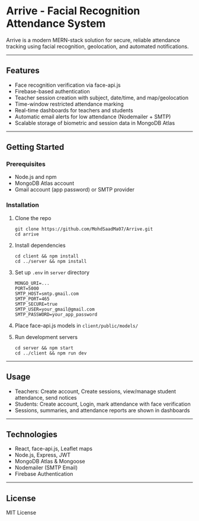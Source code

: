 # Arrive - Facial Recognition Attendance System

Arrive is a modern MERN-stack solution for secure, reliable attendance tracking using facial recognition, geolocation, and automated notifications.

---

## Features

- Face recognition verification via face-api.js
- Firebase-based authentication
- Teacher session creation with subject, date/time, and map/geolocation
- Time-window restricted attendance marking
- Real-time dashboards for teachers and students
- Automatic email alerts for low attendance (Nodemailer + SMTP)
- Scalable storage of biometric and session data in MongoDB Atlas

---

## Getting Started

### Prerequisites

- Node.js and npm
- MongoDB Atlas account
- Gmail account (app password) or SMTP provider

### Installation

1. Clone the repo

    ```
    git clone https://github.com/MohdSaadMa07/Arrive.git
    cd arrive
    ```

2. Install dependencies

    ```
    cd client && npm install
    cd ../server && npm install
    ```

3. Set up `.env` in `server` directory

    ```
    MONGO_URI=...
    PORT=5000
    SMTP_HOST=smtp.gmail.com
    SMTP_PORT=465
    SMTP_SECURE=true
    SMTP_USER=your_gmail@gmail.com
    SMTP_PASSWORD=your_app_password
    ```

4. Place face-api.js models in `client/public/models/`

5. Run development servers

    ```
    cd server && npm start
    cd ../client && npm run dev
    ```

---

## Usage

- Teachers: Create account, Create sessions, view/manage student attendance, send notices
- Students: Create account, Login, mark attendance with face verification
- Sessions, summaries, and attendance reports are shown in dashboards

---

## Technologies

- React, face-api.js, Leaflet maps
- Node.js, Express, JWT
- MongoDB Atlas & Mongoose
- Nodemailer (SMTP Email)
- Firebase Authentication

---

## License

MIT License
